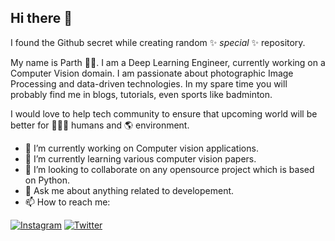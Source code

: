 ## Hi there 👋
I found the Github secret while creating random ✨ _special_ ✨ repository. 

<!--
**parthbs/parthbs** is a ✨ _special_ ✨ repository because its `README.md` (this file) appears on your GitHub profile.

Here are some ideas to get you started:
-->
My name is Parth 👨‍💻. I am a Deep Learning Engineer, currently working on a Computer Vision domain. I am passionate about photographic Image Processing and data-driven technologies. In my spare time you will probably find me in blogs, tutorials, even sports like badminton.

I would love to help tech community to ensure that upcoming world will be better for 👨‍👩‍👦 humans and 🌎 environment. 

- 🔭 I’m currently working on Computer vision applications.
- 🌱 I’m currently learning various computer vision papers.
- 👯 I’m looking to collaborate on any opensource project which is based on Python.
- 💬 Ask me about anything related to developement.
- 📫 How to reach me: 
<p align="left">
  <a href="https://www.instagram.com/parthbs/"><img src="https://img.shields.io/badge/Instagram--_.svg?style=social&logo=instagram" alt="Instagram"></a>
  <a href="https://twitter.com/parthbs_"><img src="https://img.shields.io/badge/Twitter--_.svg?style=social&logo=twitter" alt="Twitter"></a>
</p>
